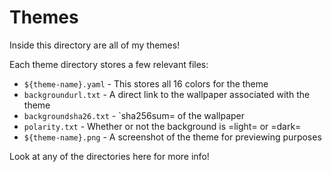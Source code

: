 # Themes

Inside this directory are all of my themes!

Each theme directory stores a few relevant files:
- `${theme-name}.yaml` - This stores all 16 colors for the theme
- `backgroundurl.txt` - A direct link to the wallpaper associated with the theme
- `backgroundsha26.txt` - `sha256sum= of the wallpaper
- `polarity.txt` - Whether or not the background is =light= or =dark=
- `${theme-name}.png` - A screenshot of the theme for previewing purposes

Look at any of the directories here for more info!
